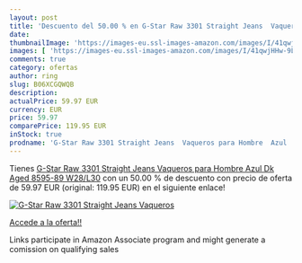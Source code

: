```yaml
---
layout: post
title: 'Descuento del 50.00 % en G-Star Raw 3301 Straight Jeans  Vaqueros'
date: 
thumbnailImage: 'https://images-eu.ssl-images-amazon.com/images/I/41qwjHHw-9L._SL200_.jpg'
images: [ 'https://images-eu.ssl-images-amazon.com/images/I/41qwjHHw-9L._SL200_.jpg' ]
comments: true
category: ofertas
author: ring
slug: B06XCGQWQB
description:
actualPrice: 59.97 EUR
currency: EUR
price: 59.97
comparePrice: 119.95 EUR
inStock: true
prodname: 'G-Star Raw 3301 Straight Jeans  Vaqueros para Hombre  Azul  Dk Aged 8595-89   W28/L30'
---
```


Tienes [G-Star Raw 3301 Straight Jeans  Vaqueros para Hombre  Azul  Dk Aged 8595-89   W28/L30](https://www.amazon.es/dp/B06XCGQWQB/?tag=tolees-21) con un 50.00 % de descuento con precio de oferta de 59.97 EUR (original: 119.95 EUR) en el siguiente enlace!

[![G-Star Raw 3301 Straight Jeans  Vaqueros](https://images-eu.ssl-images-amazon.com/images/I/41qwjHHw-9L._SL200_.jpg)](https://www.amazon.es/dp/B06XCGQWQB/?tag=tolees-21)

[Accede a la oferta!!](https://www.amazon.es/dp/B06XCGQWQB/?tag=tolees-21)

Links participate in Amazon Associate program and might generate a comission on qualifying sales


